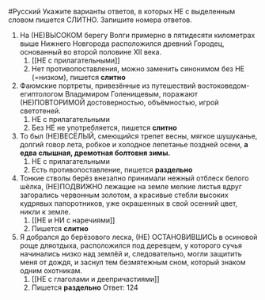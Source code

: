 #Русский 
Укажите варианты ответов, в которых НЕ с выделенным словом пишется СЛИТНО. Запишите номера ответов.
1. На (НЕ)ВЫСОКОМ берегу Волги примерно в пятидесяти километрах выше Нижнего Новгорода расположился древний Городец, основанный во второй половине XII века.
	1. [[НЕ с прилагательными]]
	2. Нет противопоставления, можно заменить синонимом без НЕ (=низком), пишется **слитно**
2. Фаюмские портреты, привезённые из путешествий востоковедом-египтологом Владимиром Голенищевым, поражают (НЕ)ПОВТОРИМОЙ достоверностью, объёмностью, игрой светотеней.
	1. НЕ с прилагательными 
	2. Без НЕ не употребляется, пишется **слитно** 
3. То был (НЕ)ВЕСЁЛЫЙ, смеющийся трепет весны, мягкое шушуканье, долгий говор лета, робкое и холодное лепетанье поздней осени, **а едва слышная, дремотная болтовня зимы.**
	1. НЕ с прилагательными 
	2. Есть противопоставление, пишется **раздельно**
4. Тонкие стволы берёз внезапно принимали нежный отблеск белого шёлка, (НЕ)ПОДВИЖНО лежащие на земле мелкие листья вдруг загорались червонным золотом, а красивые стебли высоких кудрявых папоротников, уже окрашенных в свой осенний цвет, никли к земле.
	1. [[НЕ и НИ с наречиями]]
	2. Пишется **слитно** 
5. Я добрался до берёзового леска, (НЕ) ОСТАНОВИВШИСЬ в осиновой роще дляотдыха, расположился под деревцем, у которого сучья начинались низко над землёй и, следовательно, могли защитить меня от дождя, и заснул тем безмятежным сном, который знаком одним охотникам.
	1. [[НЕ с глаголами и деепричастиями]]
	2. Пишется **раздельно**
Ответ: 124